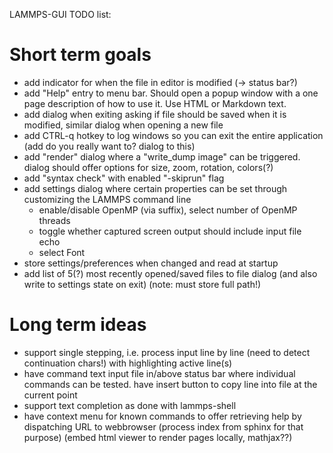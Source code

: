 LAMMPS-GUI TODO list:

# Short term goals

- add indicator for when the file in editor is modified (-> status bar?)
- add "Help" entry to menu bar. Should open a popup window with a one page description of how to use it. Use HTML or Markdown text.
- add dialog when exiting asking if file should be saved when it is modified, similar dialog when opening a new file
- add CTRL-q hotkey to log windows so you can exit the entire application (add do you really want to? dialog to this)
- add "render" dialog where a "write_dump image" can be triggered. dialog should offer options for size, zoom, rotation, colors(?)
- add "syntax check" with enabled "-skiprun" flag
- add settings dialog where certain properties can be set through customizing the LAMMPS command line
   + enable/disable OpenMP (via suffix), select number of OpenMP threads
   + toggle whether captured screen output should include input file echo
   + select Font
- store settings/preferences when changed and read at startup
- add list of 5(?) most recently opened/saved files to file dialog (and also write to settings state on exit) (note: must store full path!)

# Long term ideas
- support single stepping, i.e. process input line by line (need to detect continuation chars!) with highlighting active line(s)
- have command text input file in/above status bar where individual commands can be tested. have insert button to copy line into file at the current point
- support text completion as done with lammps-shell
- have context menu for known commands to offer retrieving help by dispatching URL to webbrowser (process index from sphinx for that purpose)
  (embed html viewer to render pages locally, mathjax??)
